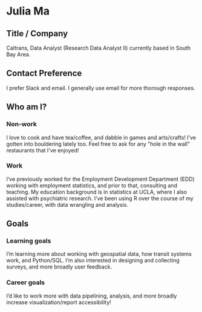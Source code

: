 # Julia Ma


## Title / Company


Caltrans, Data Analyst (Research Data Analyst II) currently based in South Bay Area.


## Contact Preference


I prefer Slack and email. I generally use email for more thorough responses.


## Who am I?


### Non-work


I love to cook and have tea/coffee, and dabble in games and arts/crafts! I’ve gotten into bouldering lately too. Feel free to ask for any "hole in the wall" restaurants that I've enjoyed!


### Work


I’ve previously worked for the Employment Development Department (EDD) working with employment statistics, and prior to that, consulting and teaching. My education background is in statistics at UCLA, where I also assisted with psychiatric research. I’ve been using R over the course of my studies/career, with data wrangling and analysis.


## Goals


### Learning goals


I’m learning more about working with geospatial data, how transit systems work, and Python/SQL. I’m also interested in designing and collecting surveys, and more broadly user feedback.


### Career goals


I’d like to work more with data pipelining, analysis, and more broadly increase visualization/report accessibility! 
